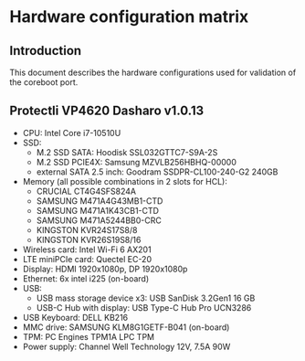# Hardware configuration matrix

## Introduction

This document describes the hardware configurations used for validation of the
coreboot port.

## Protectli VP4620 Dasharo v1.0.13

- CPU: Intel Core i7-10510U
- SSD:
    - M.2 SSD SATA: Hoodisk SSL032GTTC7-S9A-2S
    - M.2 SSD PCIE4X: Samsung MZVLB256HBHQ-00000
    - external SATA 2.5 inch: Goodram SSDPR-CL100-240-G2 240GB
- Memory (all possible combinations in 2 slots for HCL):
    - CRUCIAL CT4G4SFS824A
    - SAMSUNG M471A4G43MB1-CTD
    - SAMSUNG M471A1K43CB1-CTD
    - SAMSUNG M471A5244BB0-CRC
    - KINGSTON KVR24S17S8/8
    - KINGSTON KVR26S19S8/16
- Wireless card: Intel Wi-Fi 6 AX201
- LTE miniPCIe card: Quectel EC-20
- Display: HDMI 1920x1080p, DP 1920x1080p
- Ethernet: 6x intel i225 (on-board)
- USB:
    - USB mass storage device x3: USB SanDisk 3.2Gen1 16 GB
    - USB-C Hub with display: USB Type-C Hub Pro UCN3286
- USB Keyboard: DELL KB216
- MMC drive: SAMSUNG KLM8G1GETF-B041 (on-board)
- TPM: PC Engines TPM1A LPC TPM
- Power supply: Channel Well Technology 12V, 7.5A 90W
